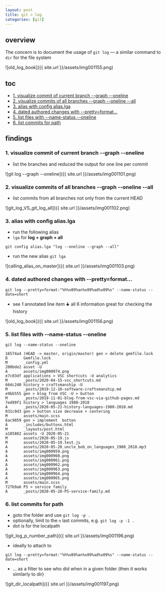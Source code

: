 ```yaml
---
layout: post
title: git > log
categories: [git]
---
```

## overview
The concern is to document the usage of `git log` — a similar command to `dir` for the file system

![old_log_book]({{ site.url }}/assets/img001155.png)

## toc
<!-- TOC -->

- [1. visualize commit of current branch --graph --oneline](#1-visualize-commit-of-current-branch---graph---oneline)
- [2. visualize commits of all branches --graph --oneline --all](#2-visualize-commits-of-all-branches---graph---oneline---all)
- [3. alias with config alias.lga](#3-alias-with-config-aliaslga)
- [4. dated authored changes with --pretty=format...](#4-dated-authored-changes-with---prettyformat)
- [5. list files with  --name-status --oneline](#5-list-files-with----name-status---oneline)
- [6. list commits for path](#6-list-commits-for-path)

<!-- /TOC -->

## findings
### 1. visualize commit of current branch --graph --oneline
* list the branches and reduced the output for one line per commit

![git log --graph --oneline]({{ site.url }}/assets/img001101.png)

### 2. visualize commits of all branches --graph --oneline --all
* list commits from all branches not only from the current HEAD

![git_log_VS_git_log_all]({{ site.url }}/assets/img001102.png)

### 3. alias with config alias.lga
* run the following alias
* `lga` for **log + graph + all**

```
git config alias.lga "log --oneline --graph --all"
```

* run the new alias `git lga`

![calling_alias_on_master]({{ site.url }}/assets/img001103.png)


### 4. dated authored changes with --pretty=format...

```
git log --pretty=format:"%h%x09%an%x09%ad%x09%s" --name-status --date=short
```

* see 1 annotated line item 🠋 all 6 information great for checking the history 

![old_log_book]({{ site.url }}/assets/img001156.png)

### 5. list files with  --name-status --oneline 

```
git log --name-status --oneline

16574a4 (HEAD -> master, origin/master) gen > delete gemfile.lock
D       Gemfile.lock
M       _config.yml
200bde2 asset -U
A       assets/img000974.png
e7c03df applications > VSC shortcuts -U analytics
M       _posts/2020-04-15-vsc_shortcuts.md
66dc240 history > craftsmanship -U
M       _posts/2019-12-10-software-craftsmanship.md
e9bb555 gen > blog from VSC -U > button
M       _posts/2019-11-01-blog-from-vsc-via-github-pages.md
7ed99f1 history > languages 1980-2010
A       _posts/2020-05-21-history-languages-1980-2010.md
031c9d3 gen > button size decrease + centering
M       assets/main.scss
6ac9859 gen > implement  button
A       _includes/buttons.html
M       _layouts/post.html
a185882 assets -U 2020-05-21
M       assets/2020-05-19.js
M       assets/2020-05-19.test.js
A       assets/2020-05-20_uncle_bob_on_languages_1980_2010.mp3
A       assets/img000959.png
A       assets/img000960.png
A       assets/img000961.png
A       assets/img000962.png
A       assets/img000963.png
A       assets/img000964.png
A       assets/img000965.png
M       assets/main.scss
727b9a6 PS > service family
A       _posts/2020-05-20-PS-service-family.md
```

### 6. list commits for path
* goto the folder and use `git log -p .` 
* optionally, limit to the `n` last commits, e.g. `git log -p -1 .`
* dot is for the localpath

![git_log_p_number_path]({{ site.url }}/assets/img001196.png)

* ideally to attach to 

```
git log --pretty=format:"%h%x09%an%x09%ad%x09%s" --name-status --date=short
```

* ... as a filter to see who did when in a given folder (then it works similarly to dir)

![git_dir_localpath]({{ site.url }}/assets/img001197.png)